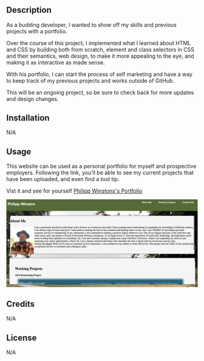 # <Professional Portfolio>

## Description

As a budding developer, I wanted to show off my skills and previous projects with a portfolio. 

Over the course of this project, I implemented what I learned about HTML and CSS by building both from scratch, element and class selectors in CSS and their semantics, web design, to make it more appealing to the eye, and making it as interactive as made sense. 

With his portfolio, I can start the process of self marketing and have a way to keep track of my previous projects and works outside of GitHub.

This will be an ongoing project, so be sure to check back for more updates and design changes.

## Installation

N/A

## Usage

This website can be used as a personal portfolio for myself and prospective employers. Following the link, you’ll be able to see my current projects that have been uploaded, and even find a tool tip. 

Vist it and see for yourself [Philipp Winstons's Portfolio](https://philippwinston.github.io/Philipp-Winston-Portfolio/)


![alt text](assets/images/portfolio.png)


## Credits

N/A


## License

N/A
